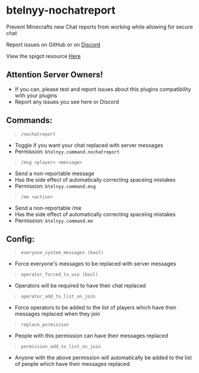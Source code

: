 # btelnyy-nochatreport
 Prevent Minecrafts new Chat reports from working while allowing for secure chat
 
 Report issues on GitHub or on [Discord](https://discord.gg/P22tFkjTm3)
 
 View the spigot resource [Here](https://www.spigotmc.org/resources/nochatreport.102932/)
## Attention Server Owners!
* If you can, please test and report issues about this plugins compatibility with your plugins
* Report any issues you see here or Discord
## Commands:
> `/nochatreport`
- Toggle if you want your chat replaced with server messages
- Permission: `btelnyy.command.nochatreport`
> `/msg <player> <message>`
- Send a non-reportable message
- Has the side effect of automatically correcting spaceing mistakes
- Permission: `btelnyy.command.msg`
> `/me <action>`
- Send a non-reportable /me
- Has the side effect of automatically correcting spaceing mistakes
- Permission: `btelnyy.command.me`
## Config:
> `everyone_system_messages (bool)`
- Force everyone's messages to be replaced with server messages

> `operator_forced_to_use (bool)`
- Operators will be required to have their chat replaced

> `operator_add_to_list_on_join`
- Force operators to be added to the list of players which have their messages replaced when they join

> `replace_permission`
- People with this permission can have their messages replaced

> `permission_add_to_list_on_join`
- Anyone with the above permission will automatically be added to the list of people which have their messages replaced.
